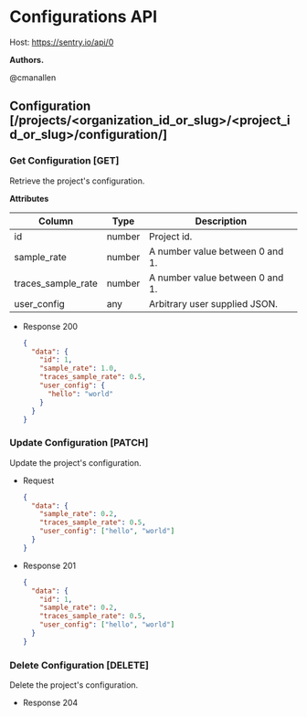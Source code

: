 # Configurations API

Host: https://sentry.io/api/0

**Authors.**

@cmanallen

## Configuration [/projects/<organization_id_or_slug>/<project_id_or_slug>/configuration/]

### Get Configuration [GET]

Retrieve the project's configuration.

**Attributes**

| Column             | Type   | Description                     |
| ------------------ | ------ | ------------------------------- |
| id                 | number | Project id.                     |
| sample_rate        | number | A number value between 0 and 1. |
| traces_sample_rate | number | A number value between 0 and 1. |
| user_config        | any    | Arbitrary user supplied JSON.   |

- Response 200

  ```json
  {
    "data": {
      "id": 1,
      "sample_rate": 1.0,
      "traces_sample_rate": 0.5,
      "user_config": {
        "hello": "world"
      }
    }
  }
  ```

### Update Configuration [PATCH]

Update the project's configuration.

- Request

  ```json
  {
    "data": {
      "sample_rate": 0.2,
      "traces_sample_rate": 0.5,
      "user_config": ["hello", "world"]
    }
  }
  ```

- Response 201

  ```json
  {
    "data": {
      "id": 1,
      "sample_rate": 0.2,
      "traces_sample_rate": 0.5,
      "user_config": ["hello", "world"]
    }
  }
  ```

### Delete Configuration [DELETE]

Delete the project's configuration.

- Response 204
